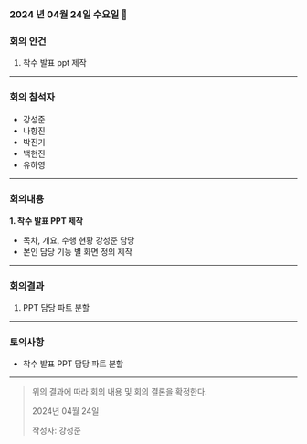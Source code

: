 ### 2024 년 04월 24일 수요일 📅

### 회의 안건

1. 착수 발표 ppt 제작

---

### 회의 참석자

- 강성준
- 나항진
- 박진기
- 백현진
- 유하영

---

### 회의내용

**1. 착수 발표 PPT 제작**

- 목차, 개요, 수행 현황 강성준 담당
- 본인 담당 기능 별 화면 정의 제작

---

### 회의결과

1. PPT 담당 파트 분할

---

### 토의사항

- 착수 발표 PPT 담당 파트 분할

---

> 위의 결과에 따라 회의 내용 및 회의 결론을 확정한다.
> 
> 
> 2024년 04월 24일
> 
> 작성자: 강성준
>